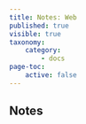 ```yaml
---
title: Notes: Web
published: true
visible: true
taxonomy:
    category:
        - docs
page-toc:
    active: false
---
```


## Notes
